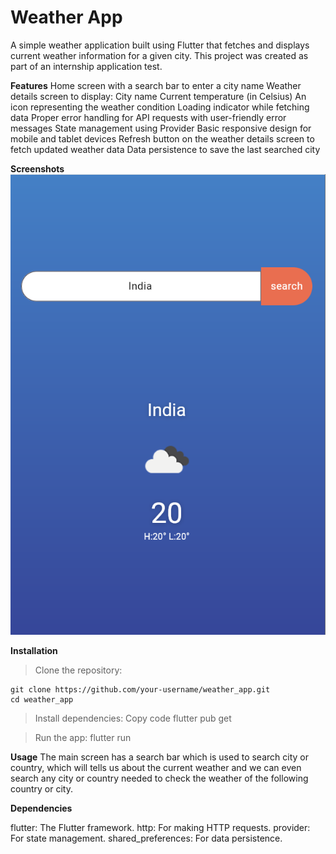 # **Weather App**
A simple weather application built using Flutter that fetches and displays current weather information for a given city. This project was created as part of an internship application test.

**Features**
Home screen with a search bar to enter a city name
Weather details screen to display:
City name
Current temperature (in Celsius)
An icon representing the weather condition
Loading indicator while fetching data
Proper error handling for API requests with user-friendly error messages
State management using Provider
Basic responsive design for mobile and tablet devices
Refresh button on the weather details screen to fetch updated weather data
Data persistence to save the last searched city


**Screenshots**
![alt text](image-1.png)

**Installation**
> Clone the repository:
```console
git clone https://github.com/your-username/weather_app.git
cd weather_app
```

> Install dependencies:
Copy code
flutter pub get

> Run the app:
flutter run


**Usage**
The main screen has a search bar which is used to search city or country, which will  tells us about the current weather and we can even search any city or country needed to check the weather of the following country or city.


**Dependencies**

flutter: The Flutter framework.
http: For making HTTP requests.
provider: For state management.
shared_preferences: For data persistence.



[def]: image.png